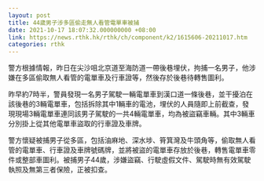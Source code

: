 ```yaml
---
layout: post
title: 44歲男子涉多區偷走無人看管電單車被捕
date: 2021-10-17 18:07:32.000000000 +08:00
link: https://news.rthk.hk/rthk/ch/component/k2/1615606-20211017.htm
categories: rthk
---
```


警方根據情報，昨日在尖沙咀北京道至海防道一帶後巷埋伏，拘捕一名男子，他涉嫌在多區偷取無人看管的電單車及行車證等，然後存於後巷待轉售圖利。

昨早約7時半，警員發現一名男子駕駛一輛電單車到漢口道一條後巷，並干擾泊在該後巷的3輛電單車，包括拆除其中1輛車的電池，埋伏的人員隨即上前截查，發現現場3輛電單車連同該男子駕駛的一共4輛電單車，均為被盜竊車輛。其中3輛車分別掛上從其他電單車盜取的行車證及車牌。

警方懷疑被捕男子從多區，包括油麻地、深水埗、筲箕灣及牛頭角等，偷取無人看管的電單車、行車證及車牌號碼牌，並將被盜的電單車存放於後巷，轉售電單車零件或整部車圖利。被捕男子44歲，涉嫌盜竊、行駛虛假文件、駕駛時無有效駕駛執照及無第三者保險，正被扣查。
